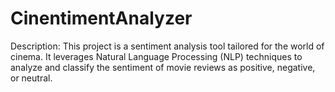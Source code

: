 # CinentimentAnalyzer
Description: This project is a sentiment analysis tool tailored for the world of cinema. It leverages Natural Language Processing (NLP) techniques to analyze and classify the sentiment of movie reviews as positive, negative, or neutral.
